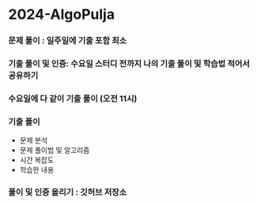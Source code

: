 # 2024-AlgoPulja

### 문제 풀이 :  일주일에 기출 포함 최소
### 기출 풀이 및 인증: 수요일 스터디 전까지 나의 기출 풀이 및 학습법 적어서 공유하기
### 수요일에 다 같이 기출 풀이 (오전 11시)
 
### 기출 풀이
- 문제 분석
- 문제 풀이법 및 알고리즘
- 시간 복잡도 
- 학습한 내용
  
### 풀이 및 인증 올리기 : 깃허브 저장소
